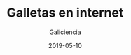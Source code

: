---
layout: page
author: Galiciencia
title: Galletas en internet
description: Compartimos a nosa vida con descoñecidos a través de internet e isto implica riscos. ¿Sabes o que son as cookies? Ademais de deliciosas galletiñas, son fragmentos de datos. Cando as aceptas, personalizan a túa navegación en internet, pero tamén pon a túa información de navegación a disposición das webs que visitas e dos buscadores como Google. Así que, como explica Kike, é importante usar contrasinais seguros, tapar a webcam e outras precaucións xa coñecidas, pero tamén ser conscientes da información que compartimos sen saber a onde vai.
date: 2019-05-10
link: https://galiciencia.com/wp-content/uploads/2020/10/2019-2.pdf
categories: post
tags: [teacher, galiciencia, science-fair]
---